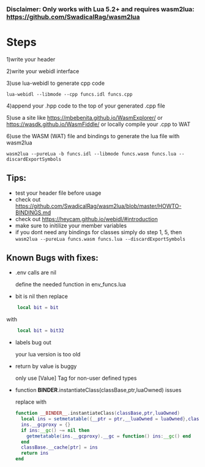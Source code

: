 ### Disclaimer: Only works with Lua 5.2+ and requires wasm2lua: https://github.com/SwadicalRag/wasm2lua

# Steps

1)write your header

2)write your webidl interface

3)use lua-webidl to generate cpp code
```
lua-webidl --libmode --cpp funcs.idl funcs.cpp
```

4)append your .hpp code to the top of your generated .cpp file

5)use a site like https://mbebenita.github.io/WasmExplorer/ or https://wasdk.github.io/WasmFiddle/ or locally compile your .cpp to WAT

6)use the WASM (WAT) file and bindings to generate the lua file with wasm2lua

```
wasm2lua --pureLua -b funcs.idl --libmode funcs.wasm funcs.lua --discardExportSymbols
```

## Tips:

- test your header file before usage
- check out https://github.com/SwadicalRag/wasm2lua/blob/master/HOWTO-BINDINGS.md
- check out https://heycam.github.io/webidl/#introduction
- make sure to initilize your member variables
- if you dont need any bindings for classes simply do step 1, 5, then ```wasm2lua --pureLua funcs.wasm funcs.lua --discardExportSymbols```

## Known Bugs with fixes:

- .env calls are nil

  define the needed function in env_funcs.lua

- bit is nil
    then replace
```lua
    local bit = bit
```

with

```lua
    local bit = bit32
```

- labels bug out

  your lua version is too old

- return by value is buggy

  only use [Value] Tag for non-user defined types

- function __BINDER__.instantiateClass(classBase,ptr,luaOwned) issues
  
  replace with
  ```lua
  function __BINDER__.instantiateClass(classBase,ptr,luaOwned)
    local ins = setmetatable({__ptr = ptr,__luaOwned = luaOwned},classBase)
    ins.__gcproxy = {}
    if ins:__gc() ~= nil then
      getmetatable(ins.__gcproxy).__gc = function() ins:__gc() end
    end
    classBase.__cache[ptr] = ins
    return ins
  end
  ```
